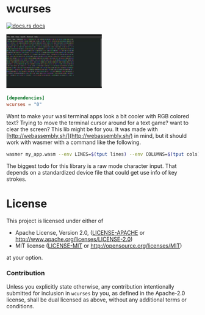 # wcurses

<a href="https://docs.rs/wcurses"><img src="https://img.shields.io/badge/docs-latest-blue.svg?style=flat-square" alt="docs.rs docs" /></a>

![wcurses example](loop.gif)

```toml
[dependencies]
wcurses = "0"
```

Want to make your wasi terminal apps look a bit cooler with RGB colored text? Trying to move the terminal cursor around for a text game? want to clear the screen? This lib might be for you.  It was made with [http://webassembly.sh/](http://webassembly.sh/) in mind, but it should work with wasmer with a command like the following.

```bash
wasmer my_app.wasm --env LINES=$(tput lines) --env COLUMNS=$(tput cols)
```

The biggest todo for this library is a raw mode character input. That depends on a standardized device file that could get use info of key strokes.

# License

This project is licensed under either of

 * Apache License, Version 2.0, ([LICENSE-APACHE](LICENSE-APACHE) or
   http://www.apache.org/licenses/LICENSE-2.0)
 * MIT license ([LICENSE-MIT](LICENSE-MIT) or
   http://opensource.org/licenses/MIT)

at your option.

### Contribution

Unless you explicitly state otherwise, any contribution intentionally submitted
for inclusion in `wcurses` by you, as defined in the Apache-2.0 license, shall be
dual licensed as above, without any additional terms or conditions.
